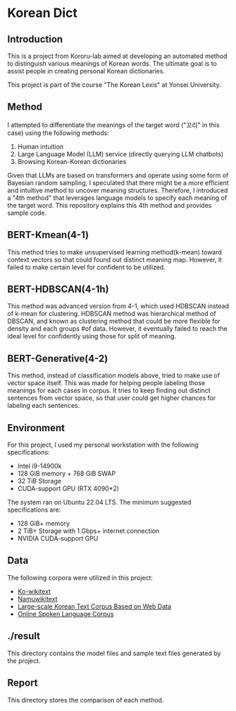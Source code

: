 # Korean Dict

## Introduction

This is a project from Kororu-lab aimed at developing an automated method to distinguish various meanings of Korean words. The ultimate goal is to assist people in creating personal Korean dictionaries.

This project is part of the course "The Korean Lexis" at Yonsei University.

## Method

I attempted to differentiate the meanings of the target word ("꼬리" in this case) using the following methods:

1. Human intuition
2. Large Language Model (LLM) service (directly querying LLM chatbots)
3. Browsing Korean-Korean dictionaries

Given that LLMs are based on transformers and operate using some form of Bayesian random sampling, I speculated that there might be a more efficient and intuitive method to uncover meaning structures. Therefore, I introduced a "4th method" that leverages language models to specify each meaning of the target word. This repository explains this 4th method and provides sample code.


## BERT-Kmean(4-1)
This method tries to make unsupervised learning method(k-mean) toward context vectors so that could found out distinct meaning map. However, it failed to make certain level for confident to be utilized.

## BERT-HDBSCAN(4-1h)
This method was advanced version from 4-1, which used HDBSCAN instead of k-mean for clustering. HDBSCAN method was hierarchical method of DBSCAN, and known as clustering method that could be more flexible for density and each groups #of data. However, it eventually failed to reach the ideal level for confidently using those for split of meaning.

## BERT-Generative(4-2)
This method, instead of classification models above, tried to make use of vector space itself. This was made for helping people labeling those meanings for each cases in corpus. It tries to keep finding out distinct sentences from vector space, so that user could get higher chances for labeling each sentences.

## Environment

For this project, I used my personal workstation with the following specifications:

- Intel i9-14900k
- 128 GiB memory + 768 GiB SWAP
- 32 TiB Storage
- CUDA-support GPU (RTX 4090*2)

The system ran on Ubuntu 22.04 LTS. The minimum suggested specifications are:

- 128 GiB+ memory
- 2 TiB+ Storage with 1 Gbps+ internet connection
- NVIDIA CUDA-support GPU

## Data

The following corpora were utilized in this project:

- [Ko-wikitext](https://github.com/lovit/kowikitext)
- [Namuwikitext](https://github.com/lovit/namuwikitext)
- [Large-scale Korean Text Corpus Based on Web Data](https://www.aihub.or.kr/aihubdata/data/view.do?currMenu=115&topMenu=100&dataSetSn=624)
- [Online Spoken Language Corpus](https://www.aihub.or.kr/aihubdata/data/view.do?currMenu=115&topMenu=100&dataSetSn=625)

## ./result

This directory contains the model files and sample text files generated by the project.

## Report

This directory stores the comparison of each method.
